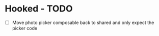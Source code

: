 # Hooked - TODO

- [ ] Move photo picker composable back to shared and only expect the picker code

